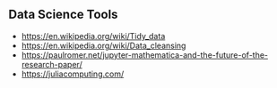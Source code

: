 ## Data Science Tools
* https://en.wikipedia.org/wiki/Tidy_data
* https://en.wikipedia.org/wiki/Data_cleansing
* https://paulromer.net/jupyter-mathematica-and-the-future-of-the-research-paper/
* https://juliacomputing.com/
